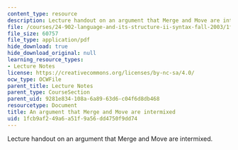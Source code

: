 ```yaml
---
content_type: resource
description: Lecture handout on an argument that Merge and Move are intermixed.
file: /courses/24-902-language-and-its-structure-ii-syntax-fall-2003/1fcb9af249a6a51f9a56dd4750f9dd74_12_8_intrmix.pdf
file_size: 60757
file_type: application/pdf
hide_download: true
hide_download_original: null
learning_resource_types:
- Lecture Notes
license: https://creativecommons.org/licenses/by-nc-sa/4.0/
ocw_type: OCWFile
parent_title: Lecture Notes
parent_type: CourseSection
parent_uid: 9281e834-108a-6a89-63d6-c04f6d8db468
resourcetype: Document
title: An argument that Merge and Move are intermixed
uid: 1fcb9af2-49a6-a51f-9a56-dd4750f9dd74
---
```

Lecture handout on an argument that Merge and Move are intermixed.